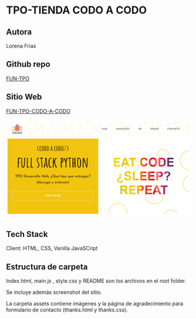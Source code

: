 
# TPO-TIENDA CODO A CODO

## Autora

 Lorena Frias

## Github repo

[FUN-TPO](https://github.com/LorenaFrias/FUN-TPO)

## Sitio Web

[FUN-TPO-CODO-A-CODO](https://fun-tpo-codo-a-codo.netlify.app/)

![screenshot FUN-TPO](fun-tpo.PNG)

## Tech Stack

Client: HTML, CSS, Vanilla JavaSCript

## Estructura de carpeta

Index.html, main.js , style.css y README son los archivos en el root folder.

Se incluye además screenshot del sitio.

La carpeta assets contiene imágenes y la página de agradecimiento para formulario de contacto (thanks.html y thanks.css).